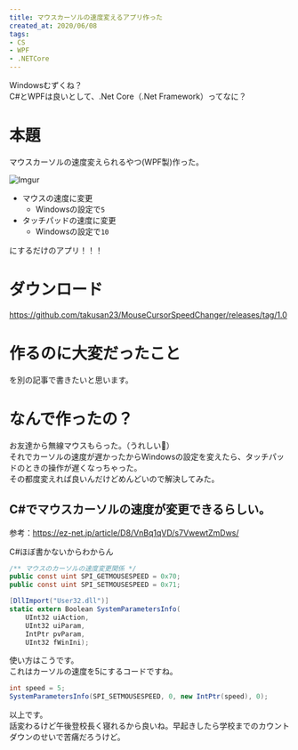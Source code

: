 ```yaml
---
title: マウスカーソルの速度変えるアプリ作った
created_at: 2020/06/08
tags:
- CS
- WPF
- .NETCore
---
```


Windowsむずくね？  
C#とWPFは良いとして、.Net Core（.Net Framework）ってなに？

# 本題
マウスカーソルの速度変えられるやつ(WPF製)作った。

![Imgur](https://i.imgur.com/gAxYowU.png)

- マウスの速度に変更
    - Windowsの設定で`5`
- タッチパッドの速度に変更
    - Windowsの設定で`10`

にするだけのアプリ！！！

# ダウンロード
https://github.com/takusan23/MouseCursorSpeedChanger/releases/tag/1.0

# 作るのに大変だったこと
を別の記事で書きたいと思います。

# なんで作ったの？
お友達から無線マウスもらった。（うれしい🥳）  
それでカーソルの速度が遅かったからWindowsの設定を変えたら、タッチパッドのときの操作が遅くなっちゃった。  
その都度変えれば良いんだけどめんどいので解決してみた。

## C#でマウスカーソルの速度が変更できるらしい。
参考：https://ez-net.jp/article/D8/VnBq1qVD/s7VwewtZmDws/

C#ほぼ書かないからわからん

```cs
/** マウスのカーソルの速度変更関係 */
public const uint SPI_GETMOUSESPEED = 0x70;
public const uint SPI_SETMOUSESPEED = 0x71;

[DllImport("User32.dll")]
static extern Boolean SystemParametersInfo(
    UInt32 uiAction,
    UInt32 uiParam,
    IntPtr pvParam,
    UInt32 fWinIni);
```

使い方はこうです。  
これはカーソルの速度を5にするコードですね。
```cs
int speed = 5;
SystemParametersInfo(SPI_SETMOUSESPEED, 0, new IntPtr(speed), 0);
```

以上です。  
話変わるけど午後登校長く寝れるから良いね。早起きしたら学校までのカウントダウンのせいで苦痛だろうけど。